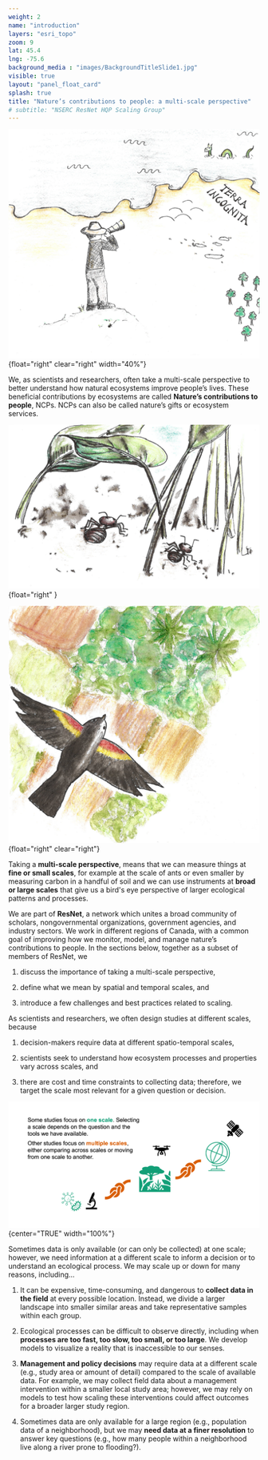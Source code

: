 ```yaml
---
weight: 2
name: "introduction"
layers: "esri_topo"
zoom: 9
lat: 45.4
lng: -75.6
background_media : "images/BackgroundTitleSlide1.jpg" 
visible: true
layout: "panel_float_card"
splash: true
title: "Nature’s contributions to people: a multi-scale perspective"
# subtitle: "NSERC ResNet HQP Scaling Group"
---
```



![fig1](images/Intro_A1.png "Image credit: Illustration by Ágnes Vári.")
{float="right" clear="right" width="40%"}
<!---Justify left, text listed above should be to the right of this figure --->

We, as scientists and researchers, often take a multi-scale perspective to better understand how natural ecosystems improve people’s lives. These beneficial contributions by ecosystems are called **Nature’s contributions to people**, NCPs. NCPs can also be called nature’s gifts or ecosystem services.

<div class="clearfix"></div>

![fig2](images/Intro_A2.png "Image credit: Illustration by Ágnes Vári.")
{float="right" }
<!---Justify left, text listed above should be to the right of this figure --->

![fig3](images/Intro_A3.png "Image credit: Illustration by Ágnes Vári.")
{float="right" clear="right"}
<!---Justify left, text listed above should be to the right of this figure --->

Taking a **multi-scale perspective**, means that we can measure things at **fine or small scales**, for example at the scale of ants or even smaller by measuring carbon in a handful of soil and we can use instruments at **broad or large scales** that give us a bird's eye perspective of larger ecological patterns and processes. 

<div class="clearfix"></div>

We are part of **ResNet**, a network which unites a broad community of scholars, nongovernmental organizations, government agencies, and industry sectors. We work in different regions of Canada, with a common goal of improving how we monitor, model, and manage nature’s contributions to people. In the sections below, together as a subset of members of ResNet, we 

1) discuss the importance of taking a multi-scale perspective,

2) define what we mean by spatial and temporal scales, and

3) introduce a few challenges and best practices related to scaling.


As scientists and researchers, we often design studies at different scales, because 

1) decision-makers require data at different spatio-temporal scales, 

2) scientists seek to understand how ecosystem processes and properties vary across scales, and 

3) there are cost and time constraints to collecting data; therefore, we target the scale most relevant for a given question or decision.


![fig4](images/Intro_B1.png "Image credit: Amanda Schwantes")
{center="TRUE" width="100%"}

<!--- Justify middle, no text on sides --->

Sometimes data is only available (or can only be collected) at one scale; however, we need information at a different scale to inform a decision or to understand an ecological process. We may scale up or down for many reasons, including…
   
1) It can be expensive, time-consuming, and dangerous to **collect data in the field** at every possible location. Instead, we divide a larger landscape into smaller similar areas and take representative samples within each group.

2) Ecological processes can be difficult to observe directly, including when **processes are too fast, too slow, too small, or too large**. We develop models to visualize a reality that is inaccessible to our senses. 

3) **Management and policy decisions** may require data at a different scale (e.g., study area or amount of detail) compared to the scale of available data. For example, we may collect field data about a management intervention within a smaller local study area; however, we may rely on models to test how scaling these interventions could affect outcomes for a broader larger study region.

4) Sometimes data are only available for a large region (e.g., population data of a neighborhood), but we may **need data at a finer resolution** to answer key questions (e.g., how many people within a neighborhood live along a river prone to flooding?).
